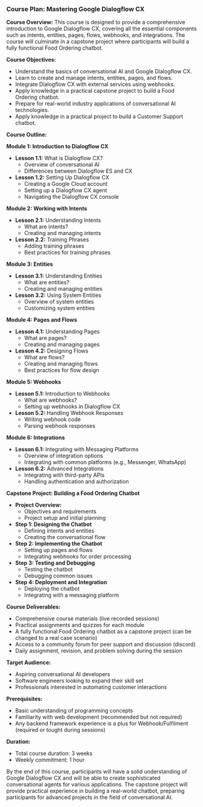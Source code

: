 ### Course Plan: Mastering Google Dialogflow CX

**Course Overview:**
This course is designed to provide a comprehensive introduction to Google Dialogflow CX, covering all the essential components such as intents, entities, pages, flows, webhooks, and integrations. The course will culminate in a capstone project where participants will build a fully functional Food Ordering chatbot.

**Course Objectives:**
- Understand the basics of conversational AI and Google Dialogflow CX.
- Learn to create and manage intents, entities, pages, and flows.
- Integrate Dialogflow CX with external services using webhooks.
- Apply knowledge in a practical capstone project to build a Food Ordering chatbot.
- Prepare for real-world industry applications of conversational AI technologies.
- Apply knowledge in a practical project to build a Customer Support chatbot.

**Course Outline:**

**Module 1: Introduction to Dialogflow CX**
- **Lesson 1.1:** What is Dialogflow CX?
  - Overview of conversational AI
  - Differences between Dialogflow ES and CX
- **Lesson 1.2:** Setting Up Dialogflow CX
  - Creating a Google Cloud account
  - Setting up a Dialogflow CX agent
  - Navigating the Dialogflow CX console

**Module 2: Working with Intents**
- **Lesson 2.1:** Understanding Intents
  - What are intents?
  - Creating and managing intents
- **Lesson 2.2:** Training Phrases
  - Adding training phrases
  - Best practices for training phrases

**Module 3: Entities**
- **Lesson 3.1:** Understanding Entities
  - What are entities?
  - Creating and managing entities
- **Lesson 3.2:** Using System Entities
  - Overview of system entities
  - Customizing system entities

**Module 4: Pages and Flows**
- **Lesson 4.1:** Understanding Pages
  - What are pages?
  - Creating and managing pages
- **Lesson 4.2:** Designing Flows
  - What are flows?
  - Creating and managing flows
  - Best practices for flow design

**Module 5: Webhooks**
- **Lesson 5.1:** Introduction to Webhooks
  - What are webhooks?
  - Setting up webhooks in Dialogflow CX
- **Lesson 5.2:** Handling Webhook Responses
  - Writing webhook code
  - Parsing webhook responses

**Module 6: Integrations**
- **Lesson 6.1:** Integrating with Messaging Platforms
  - Overview of integration options
  - Integrating with common platforms (e.g., Messenger, WhatsApp)
- **Lesson 6.2:** Advanced Integrations
  - Integrating with third-party APIs
  - Handling authentication and authorization

**Capstone Project: Building a Food Ordering Chatbot**
- **Project Overview:**
  - Objectives and requirements
  - Project setup and initial planning
- **Step 1: Designing the Chatbot**
  - Defining intents and entities
  - Creating the conversational flow
- **Step 2: Implementing the Chatbot**
  - Setting up pages and flows
  - Integrating webhooks for order processing
- **Step 3: Testing and Debugging**
  - Testing the chatbot
  - Debugging common issues
- **Step 4: Deployment and Integration**
  - Deploying the chatbot
  - Integrating with a messaging platform

**Course Deliverables:**
- Comprehensive course materials (live recorded sessions)
- Practical assignments and quizzes for each module
- A fully functional Food Ordering chatbot as a capstone project (can be changed to a real case scenario)
- Access to a community forum for peer support and discussion (discord)
- Daily assignment, revision, and problem solving during the session

**Target Audience:**
- Aspiring conversational AI developers
- Software engineers looking to expand their skill set
- Professionals interested in automating customer interactions

**Prerequisites:**
- Basic understanding of programming concepts
- Familiarity with web development (recommended but not required)
- Any backend framework experience is a plus for Webhook/Fulfilment (required or tought during sessions)

**Duration:**
- Total course duration: 3 weeks
- Weekly commitment: 1 hour

By the end of this course, participants will have a solid understanding of Google Dialogflow CX and will be able to create sophisticated conversational agents for various applications. The capstone project will provide practical experience in building a real-world chatbot, preparing participants for advanced projects in the field of conversational AI.